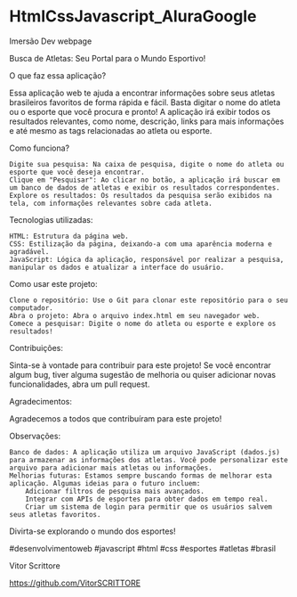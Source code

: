 # HtmlCssJavascript_AluraGoogle
 Imersão Dev webpage

 Busca de Atletas: Seu Portal para o Mundo Esportivo!

O que faz essa aplicação?

Essa aplicação web te ajuda a encontrar informações sobre seus atletas brasileiros favoritos de forma rápida e fácil. Basta digitar o nome do atleta ou o esporte que você procura e pronto! A aplicação irá exibir todos os resultados relevantes, como nome, descrição, links para mais informações e até mesmo as tags relacionadas ao atleta ou esporte.

Como funciona?

    Digite sua pesquisa: Na caixa de pesquisa, digite o nome do atleta ou esporte que você deseja encontrar.
    Clique em "Pesquisar": Ao clicar no botão, a aplicação irá buscar em um banco de dados de atletas e exibir os resultados correspondentes.
    Explore os resultados: Os resultados da pesquisa serão exibidos na tela, com informações relevantes sobre cada atleta.

Tecnologias utilizadas:

    HTML: Estrutura da página web.
    CSS: Estilização da página, deixando-a com uma aparência moderna e agradável.
    JavaScript: Lógica da aplicação, responsável por realizar a pesquisa, manipular os dados e atualizar a interface do usuário.

Como usar este projeto:

    Clone o repositório: Use o Git para clonar este repositório para o seu computador.
    Abra o projeto: Abra o arquivo index.html em seu navegador web.
    Comece a pesquisar: Digite o nome do atleta ou esporte e explore os resultados!

Contribuições:

Sinta-se à vontade para contribuir para este projeto! Se você encontrar algum bug, tiver alguma sugestão de melhoria ou quiser adicionar novas funcionalidades, abra um pull request.

Agradecimentos:

Agradecemos a todos que contribuíram para este projeto!

Observações:

    Banco de dados: A aplicação utiliza um arquivo JavaScript (dados.js) para armazenar as informações dos atletas. Você pode personalizar este arquivo para adicionar mais atletas ou informações.
    Melhorias futuras: Estamos sempre buscando formas de melhorar esta aplicação. Algumas ideias para o futuro incluem:
        Adicionar filtros de pesquisa mais avançados.
        Integrar com APIs de esportes para obter dados em tempo real.
        Criar um sistema de login para permitir que os usuários salvem seus atletas favoritos.

Divirta-se explorando o mundo dos esportes!

#desenvolvimentoweb #javascript #html #css #esportes #atletas #brasil

Vitor Scrittore

https://github.com/VitorSCRITTORE